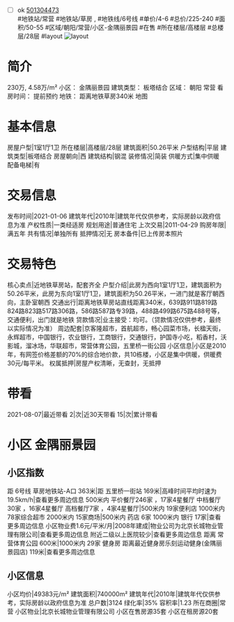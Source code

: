 - [ ] ok [501304473](https://bj.5i5j.com/ershoufang/501304473.html)  
 #地铁站/常营 #地铁站/草房 ,  #地铁线/6号线
#单价/4-6 #总价/225-240 #面积/50-55   #区域/朝阳/常营/小区-金隅丽景园 #在售 #所在楼层/高楼层 #总楼层/28层 #layout 
![layout](http://image2a.5i5j.com/bdir/layout/384952.jpg_P5.jpg) 
# 简介 
 230万,  4.58万/m² 
小区： 金隅丽景园
建筑类型： 板塔结合
区域： 朝阳 常营
看房时间： 提前预约
地铁： 距离地铁草房340米 地图
# 基本信息 
 房屋户型|1室1厅1卫
所在楼层|高楼层/28层
建筑面积|50.26平米
户型结构|平层
建筑类型|板塔结合
房屋朝向|西
建筑结构|钢混
装修情况|简装
供暖方式|集中供暖
配备电梯|有
# 交易信息 
 发布时间|2021-01-06
建筑年代|2010年|建筑年代仅供参考，实际房龄以政府信息为准
产权性质|一类经适房
规划用途|普通住宅
上次交易|2011-04-29
购房年限|满五年
共有情况|单独所有
抵押情况|无
房本备件|已上传房本照片
# 交易特色 
 核心卖点|近地铁草房站，配套齐全
户型介绍|此房为西向1室1厅1卫，建筑面积为50.26平米，此房为东向1室1厅1卫，建筑面积为50.26平米，一进门就是客厅朝西向，主卧室朝西
交通出行|距离地铁草房站直线距离340米，639路911路819路824路823路517路306路，586路587路专39路，488路499路675路488号等，交通便利，出门就是地铁
贷款情况|业主接受：均可。（贷款情况仅供参考，最终以实际情况为准）
周边配套|京客隆超市，首航超市，畅心园菜市场，长楹天街，永辉超市，中国银行，农业银行，工商银行，交通银行，护国寺小吃，稻香村，沃影城，溜冰场，华联超市，常营体育公园，五里桥一街公园
小区信息|小区是2010年，有网签价格差额的70%的综合地价款，共10栋楼，小区是集中供暖，供暖费30元/每平米。
权属抵押|房屋产权清晰，无查封，无抵押
# 带看 
 2021-08-07|最近带看	 2|次|近30天带看	 15|次|累计带看
# 小区 金隅丽景园
## 小区指数 
 距 6号线 草房地铁站-A口 363米|距 五里桥一街站 169米|高峰时间平均时速为19.5km/h|查看更多周边信息
500米内 平价餐厅246家 ，17家4星餐厅
中档餐厅30家 ，16家4星餐厅
高档餐厅7家 ，4家4星餐厅|500米内 19家便利店
1000米内 78家综合超市
2000米内 15家商场|500米内 药店 6家
1000米内 银行 17家|查看更多周边信息
小区物业费1.6元/平米/月|2008年建成|物业公司为北京长城物业管理有限公司|查看更多周边信息
附近二级以上医院较少|查看更多周边信息
距离 常营体育公园 600米|1000米内 29家 健身房
距离最近健身房乐刻运动健身(金隅丽景园店) 119米|查看更多周边信息
## 小区信息 
 小区均价|49383元/m²
建筑面积|740000m²
建筑年代|2010年|建筑年代仅供参考，实际房龄以政府信息为准
总户数|3124
绿化率|35%
容积率|1.23
所在商圈|常营
小区物业|北京长城物业管理有限公司
小区在售房源35套
小区在租房源20套
